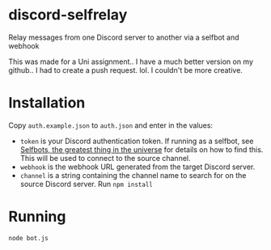 # discord-selfrelay
Relay messages from one Discord server to another via a selfbot and webhook

This was made for a Uni assignment.. I have a much better version on my github..
I had to create a push request. lol. I couldn't be more creative.

# Installation
Copy `auth.example.json` to `auth.json` and enter in the values:
* `token` is your Discord authentication token. If running as a selfbot, see [Selfbots, the greatest thing in the universe](https://anidiotsguide.gitbooks.io/discord-js-bot-guide/examples/selfbots-are-awesome.html) for details on how to find this. This will be used to connect to the source channel.
* `webhook` is the webhook URL generated from the target Discord server.
* `channel` is a string containing the channel name to search for on the source Discord server.
Run `npm install`

# Running
`node bot.js`
